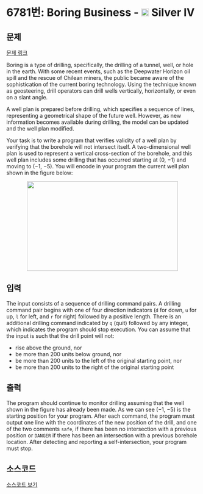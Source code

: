 # 6781번: Boring Business - <img src="https://static.solved.ac/tier_small/7.svg" style="height:20px" /> Silver IV

<!-- performance -->

<!-- 문제 제출 후 깃허브에 푸시를 했을 때 제출한 코드의 성능이 입력될 공간입니다.-->

<!-- end -->

## 문제

[문제 링크](https://boj.kr/6781)


<p>Boring is a type of drilling, specifically, the drilling of a tunnel, well, or hole in the earth. With some recent events, such as the Deepwater Horizon oil spill and the rescue of Chilean miners, the public became aware of the sophistication of the current boring technology. Using the technique known as geosteering, drill operators can drill wells vertically, horizontally, or even on a slant angle.</p>

<p>A well plan is prepared before drilling, which specifies a sequence of lines, representing a geometrical shape of the future well. However, as new information becomes available during drilling, the model can be updated and the well plan modified.</p>

<p>Your task is to write a program that verifies validity of a well plan by verifying that the borehole will not intersect itself. A two-dimensional well plan is used to represent a vertical cross-section of the borehole, and this well plan includes some drilling that has occurred starting at (0, −1) and moving to (−1, −5). You will encode in your program the current well plan shown in the figure below:</p>

<p style="text-align: center;"><img alt="" src="https://onlinejudgeimages.s3.amazonaws.com/problem/6781/%EC%8A%A4%ED%81%AC%EB%A6%B0%EC%83%B7%202017-03-24%20%EC%98%A4%ED%9B%84%201.36.30.png" style="height:235px; width:396px"></p>



## 입력


<p>The input consists of a sequence of drilling command pairs. A drilling command pair begins with one of four direction indicators (<code>d</code> for down, <code>u</code> for up, <code>l</code> for left, and <code>r</code> for right) followed by a positive length. There is an additional drilling command indicated by <code>q</code> (quit) followed by any integer, which indicates the program should stop execution. You can assume that the input is such that the drill point will not:</p>

<ul>
<li>rise above the ground, nor</li>
<li>be more than 200 units below ground, nor</li>
<li>be more than 200 units to the left of the original starting point, nor</li>
<li>be more than 200 units to the right of the original starting point</li>
</ul>



## 출력


<p>The program should continue to monitor drilling assuming that the well shown in the figure has already been made. As we can see (−1, −5) is the starting position for your program. After each command, the program must output one line with the coordinates of the new position of the drill, and one of the two comments <code>safe</code>, if there has been no intersection with a previous position or <code>DANGER</code> if there has been an intersection with a previous borehole location. After detecting and reporting a self-intersection, your program must stop.</p>



## 소스코드

[소스코드 보기](Boring%20Business.cpp)